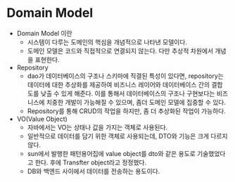 # Domain Model
- Domain Model 이란
    - 시스템이 다루는 도메인의 핵심을 개념적으로 나타낸 모델이다.
    - 도메인 모델은 코드와 직접적으로 연결되지 않는다. 다만 추상적 차원에서 개념을 표현한다. 
- Repository
    - dao가 데이터베이스의 구조나 스키마에 직결된 특성이 있다면, repository는 데이터에 대한 추상화를 제공하여 비즈니스 레이어와 데이터베이스 간의 결합도를 낮출 수 있게 해준다. 이를 통해서 데이터베이스의 구조나 구현보다는  비즈니스에 치중한 개발이 가능해질 수 있으며, 좀더 도메인 모델에 집중할 수 있다. 
    - Repository를 통해 CRUD의 작업을 하지만, 좀 더 추상화된 작업이 가능하다. 
- VO(Value Object)
    - 자바에서는 VO는 상태나 값을 가지는 객체로 사용된다. 
    - 일반적으로 데이터를 담기 위한 객체로 사용되는데, DTO와 기능은 크게 다르지 않다. 
    - sun에서 발행한 패턴용어집에 value object를 dto와 같은 용도로 기술했었다고 한다. 후에 Transfter object라고 정정했다.
    - DB와 백엔드 사이에서 데이터를 전송하는 용도이다.
